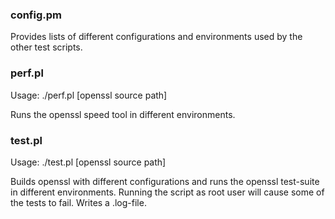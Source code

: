 ### config.pm

Provides lists of different configurations and environments used by the other
test scripts.

### perf.pl

Usage: ./perf.pl [openssl source path]

Runs the openssl speed tool in different environments.

### test.pl

Usage: ./test.pl [openssl source path]

Builds openssl with different configurations and runs the openssl test-suite in
different environments. Running the script as root user will cause some of the
tests to fail. Writes a .log-file.
